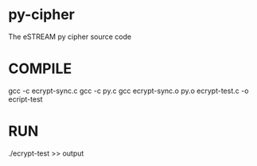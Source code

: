 py-cipher
=========

The eSTREAM py cipher source code

COMPILE
========
gcc -c ecrypt-sync.c
gcc -c py.c
gcc ecrypt-sync.o py.o ecrypt-test.c -o ecript-test

RUN
========
./ecrypt-test >> output
